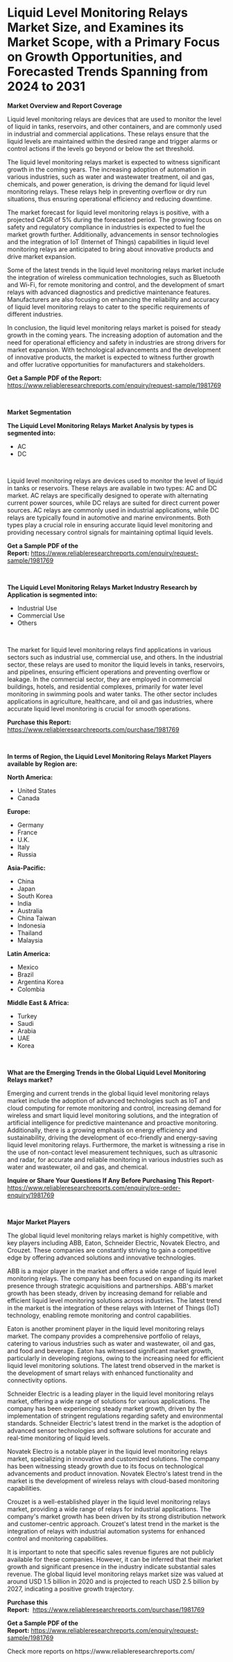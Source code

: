 <p><h1>Liquid Level Monitoring Relays Market Size, and Examines its Market Scope, with a Primary Focus on Growth Opportunities, and Forecasted Trends Spanning from 2024 to 2031</h1></p><p><strong>Market Overview and Report Coverage</strong></p>
<p><p>Liquid level monitoring relays are devices that are used to monitor the level of liquid in tanks, reservoirs, and other containers, and are commonly used in industrial and commercial applications. These relays ensure that the liquid levels are maintained within the desired range and trigger alarms or control actions if the levels go beyond or below the set threshold.</p><p>The liquid level monitoring relays market is expected to witness significant growth in the coming years. The increasing adoption of automation in various industries, such as water and wastewater treatment, oil and gas, chemicals, and power generation, is driving the demand for liquid level monitoring relays. These relays help in preventing overflow or dry run situations, thus ensuring operational efficiency and reducing downtime.</p><p>The market forecast for liquid level monitoring relays is positive, with a projected CAGR of 5% during the forecasted period. The growing focus on safety and regulatory compliance in industries is expected to fuel the market growth further. Additionally, advancements in sensor technologies and the integration of IoT (Internet of Things) capabilities in liquid level monitoring relays are anticipated to bring about innovative products and drive market expansion.</p><p>Some of the latest trends in the liquid level monitoring relays market include the integration of wireless communication technologies, such as Bluetooth and Wi-Fi, for remote monitoring and control, and the development of smart relays with advanced diagnostics and predictive maintenance features. Manufacturers are also focusing on enhancing the reliability and accuracy of liquid level monitoring relays to cater to the specific requirements of different industries.</p><p>In conclusion, the liquid level monitoring relays market is poised for steady growth in the coming years. The increasing adoption of automation and the need for operational efficiency and safety in industries are strong drivers for market expansion. With technological advancements and the development of innovative products, the market is expected to witness further growth and offer lucrative opportunities for manufacturers and stakeholders.</p></p>
<p><strong>Get a Sample PDF of the Report:</strong> <a href="https://www.reliableresearchreports.com/enquiry/request-sample/1981769">https://www.reliableresearchreports.com/enquiry/request-sample/1981769</a></p>
<p>&nbsp;</p>
<p><strong>Market Segmentation</strong></p>
<p><strong>The Liquid Level Monitoring Relays Market Analysis by types is segmented into:</strong></p>
<p><ul><li>AC</li><li>DC</li></ul></p>
<p>&nbsp;</p>
<p><p>Liquid level monitoring relays are devices used to monitor the level of liquid in tanks or reservoirs. These relays are available in two types: AC and DC market. AC relays are specifically designed to operate with alternating current power sources, while DC relays are suited for direct current power sources. AC relays are commonly used in industrial applications, while DC relays are typically found in automotive and marine environments. Both types play a crucial role in ensuring accurate liquid level monitoring and providing necessary control signals for maintaining optimal liquid levels.</p></p>
<p><strong>Get a Sample PDF of the Report:</strong>&nbsp;<a href="https://www.reliableresearchreports.com/enquiry/request-sample/1981769">https://www.reliableresearchreports.com/enquiry/request-sample/1981769</a></p>
<p>&nbsp;</p>
<p><strong>The Liquid Level Monitoring Relays Market Industry Research by Application is segmented into:</strong></p>
<p><ul><li>Industrial Use</li><li>Commercial Use</li><li>Others</li></ul></p>
<p>&nbsp;</p>
<p><p>The market for liquid level monitoring relays find applications in various sectors such as industrial use, commercial use, and others. In the industrial sector, these relays are used to monitor the liquid levels in tanks, reservoirs, and pipelines, ensuring efficient operations and preventing overflow or leakage. In the commercial sector, they are employed in commercial buildings, hotels, and residential complexes, primarily for water level monitoring in swimming pools and water tanks. The other sector includes applications in agriculture, healthcare, and oil and gas industries, where accurate liquid level monitoring is crucial for smooth operations.</p></p>
<p><strong>Purchase this Report:</strong>&nbsp; <a href="https://www.reliableresearchreports.com/purchase/1981769">https://www.reliableresearchreports.com/purchase/1981769</a></p>
<p>&nbsp;</p>
<p><strong>In terms of Region, the Liquid Level Monitoring Relays Market Players available by Region are:</strong></p>
<p>
    <p> <strong> North America: </strong>
        <ul>
            <li>United States</li>
            <li>Canada</li>
        </ul>
        </p> 
    <p> <strong> Europe: </strong>
        <ul>
            <li>Germany</li>
            <li>France</li>
            <li>U.K.</li>
            <li>Italy</li>
            <li>Russia</li>
        </ul>
        </p> 
    <p> <strong> Asia-Pacific: </strong>
        <ul>
            <li>China</li>
            <li>Japan</li>
            <li>South Korea</li>
            <li>India</li>
            <li>Australia</li>
            <li>China Taiwan</li>
            <li>Indonesia</li>
            <li>Thailand</li>
            <li>Malaysia</li>
        </ul>
        </p> 
    <p> <strong> Latin America: </strong>
        <ul>
            <li>Mexico</li>
            <li>Brazil</li>
            <li>Argentina Korea</li>
            <li>Colombia</li>
        </ul>
        </p> 
    <p> <strong> Middle East & Africa: </strong>
        <ul>
            <li>Turkey</li>
            <li>Saudi</li>
            <li>Arabia</li>
            <li>UAE</li>
            <li>Korea</li>
        </ul>
    </p>
    </p>
<p>&nbsp;</p>
<p><strong>What are the Emerging Trends in the Global Liquid Level Monitoring Relays market?</strong></p>
<p><p>Emerging and current trends in the global liquid level monitoring relays market include the adoption of advanced technologies such as IoT and cloud computing for remote monitoring and control, increasing demand for wireless and smart liquid level monitoring solutions, and the integration of artificial intelligence for predictive maintenance and proactive monitoring. Additionally, there is a growing emphasis on energy efficiency and sustainability, driving the development of eco-friendly and energy-saving liquid level monitoring relays. Furthermore, the market is witnessing a rise in the use of non-contact level measurement techniques, such as ultrasonic and radar, for accurate and reliable monitoring in various industries such as water and wastewater, oil and gas, and chemical.</p></p>
<p><strong>Inquire or Share Your Questions If Any Before Purchasing This Report</strong>- <a href="https://www.reliableresearchreports.com/enquiry/pre-order-enquiry/1981769">https://www.reliableresearchreports.com/enquiry/pre-order-enquiry/1981769</a></p>
<p>&nbsp;</p>
<p><strong>Major Market Players</strong></p>
<p><p>The global liquid level monitoring relays market is highly competitive, with key players including ABB, Eaton, Schneider Electric, Novatek Electro, and Crouzet. These companies are constantly striving to gain a competitive edge by offering advanced solutions and innovative technologies.</p><p>ABB is a major player in the market and offers a wide range of liquid level monitoring relays. The company has been focused on expanding its market presence through strategic acquisitions and partnerships. ABB's market growth has been steady, driven by increasing demand for reliable and efficient liquid level monitoring solutions across industries. The latest trend in the market is the integration of these relays with Internet of Things (IoT) technology, enabling remote monitoring and control capabilities.</p><p>Eaton is another prominent player in the liquid level monitoring relays market. The company provides a comprehensive portfolio of relays, catering to various industries such as water and wastewater, oil and gas, and food and beverage. Eaton has witnessed significant market growth, particularly in developing regions, owing to the increasing need for efficient liquid level monitoring solutions. The latest trend observed in the market is the development of smart relays with enhanced functionality and connectivity options.</p><p>Schneider Electric is a leading player in the liquid level monitoring relays market, offering a wide range of solutions for various applications. The company has been experiencing steady market growth, driven by the implementation of stringent regulations regarding safety and environmental standards. Schneider Electric's latest trend in the market is the adoption of advanced sensor technologies and software solutions for accurate and real-time monitoring of liquid levels.</p><p>Novatek Electro is a notable player in the liquid level monitoring relays market, specializing in innovative and customized solutions. The company has been witnessing steady growth due to its focus on technological advancements and product innovation. Novatek Electro's latest trend in the market is the development of wireless relays with cloud-based monitoring capabilities.</p><p>Crouzet is a well-established player in the liquid level monitoring relays market, providing a wide range of relays for industrial applications. The company's market growth has been driven by its strong distribution network and customer-centric approach. Crouzet's latest trend in the market is the integration of relays with industrial automation systems for enhanced control and monitoring capabilities.</p><p>It is important to note that specific sales revenue figures are not publicly available for these companies. However, it can be inferred that their market growth and significant presence in the industry indicate substantial sales revenue. The global liquid level monitoring relays market size was valued at around USD 1.5 billion in 2020 and is projected to reach USD 2.5 billion by 2027, indicating a positive growth trajectory.</p></p>
<p><strong>Purchase this Report:</strong>&nbsp;&nbsp;<a href="https://www.reliableresearchreports.com/purchase/1981769">https://www.reliableresearchreports.com/purchase/1981769</a></p>
<p></p>
<p><strong>Get a Sample PDF of the Report:</strong>&nbsp;<a href="https://www.reliableresearchreports.com/enquiry/request-sample/1981769">https://www.reliableresearchreports.com/enquiry/request-sample/1981769</a></p>
<p>Check more reports on https://www.reliableresearchreports.com/</p>